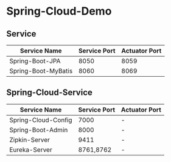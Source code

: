 # Spring-Cloud-Demo

## Service

| Service Name | Service Port | Actuator Port |
| ------ | ------ | ------ |
| Spring-Boot-JPA | 8050 | 8059 |
| Spring-Boot-MyBatis | 8060 | 8069 |

## Spring-Cloud-Service

| Service Name | Service Port | Actuator Port |
| ------ | ------ | ------ |
| Spring-Cloud-Config | 7000 | - |
| Spring-Boot-Admin | 8000 | - |
| Zipkin-Server | 9411 | - |
| Eureka-Server | 8761,8762 | - |
